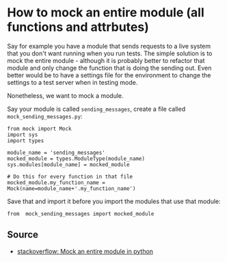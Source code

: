# How to mock an entire module (all functions and attrbutes)

Say for example you have a module that sends requests to a live system that you don't want running when you run tests.
The simple solution is to mock the entire module - although it is probably better to refactor that module and only change the function that is doing the sending out.
Even better would be to have a settings file for the environment to change the settings to a test server when in testing mode.

Nonetheless, we want to mock a module.

Say your module is called `sending_messages`, create a file called `mock_sending_messages.py`:

    from mock import Mock
    import sys
    import types

    module_name = 'sending_messages'
    mocked_module = types.ModuleType(module_name)
    sys.modules[module_name] = mocked_module

    # Do this for every function in that file
    mocked_module.my_function_name = Mock(name=module_name+'.my_function_name')

Save that and import it before you import the modules that use that module:

    from  mock_sending_messages import mocked_module

## Source

* [stackoverflow: Mock an entire module in python](https://stackoverflow.com/questions/41220803/mock-an-entire-module-in-python)